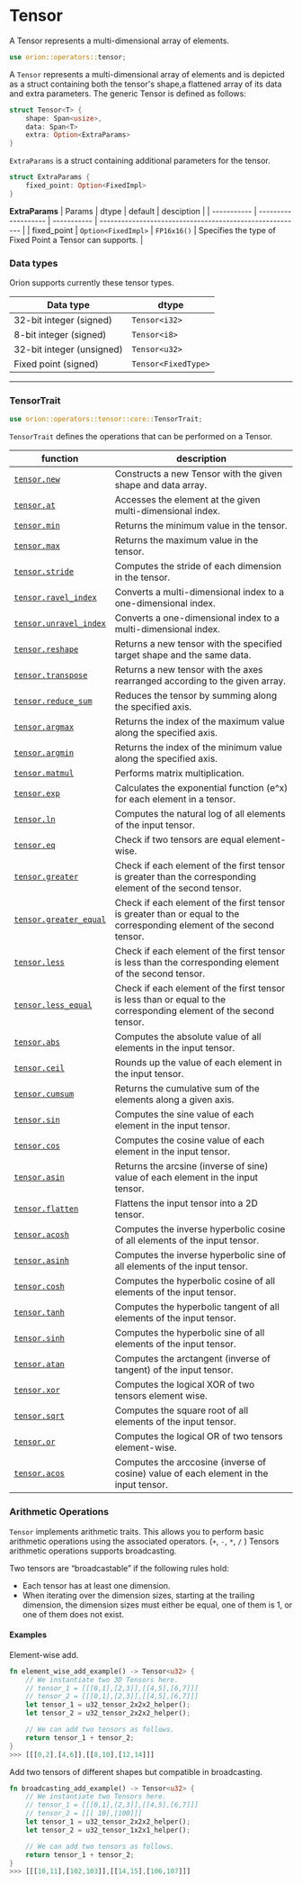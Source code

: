 # Tensor

A Tensor represents a multi-dimensional array of elements.

```rust
use orion::operators::tensor;
```

A `Tensor` represents a multi-dimensional array of elements and is depicted as a struct containing both the tensor's shape,a flattened array of its data and extra parameters. The generic Tensor is defined as follows:

```rust
struct Tensor<T> {
    shape: Span<usize>,
    data: Span<T>
    extra: Option<ExtraParams>
}
```

`ExtraParams` is a struct containing additional parameters for the tensor.

```rust
struct ExtraParams {
    fixed_point: Option<FixedImpl>
}
```

**ExtraParams**
| Params      | dtype               | default     | desciption                                               |
| ----------- | ------------------- | ----------- | -------------------------------------------------------- |
| fixed_point | `Option<FixedImpl>` | `FP16x16()` | Specifies the type of Fixed Point a Tensor can supports. |

### Data types

Orion supports currently these tensor types.

| Data type                 | dtype               |
| ------------------------- | ------------------- |
| 32-bit integer (signed)   | `Tensor<i32>`       |
| 8-bit integer (signed)   | `Tensor<i8>`        |
| 32-bit integer (unsigned) | `Tensor<u32>`       |
| Fixed point  (signed)     | `Tensor<FixedType>` |

---

### Tensor**Trait**

```rust
use orion::operators::tensor::core::TensorTrait;
```

`TensorTrait` defines the operations that can be performed on a Tensor.

| function | description |
| --- | --- |
| [`tensor.new`](tensor.new.md) | Constructs a new Tensor with the given shape and data array. |
| [`tensor.at`](tensor.at.md) | Accesses the element at the given multi-dimensional index. |
| [`tensor.min`](tensor.min.md) | Returns the minimum value in the tensor.     |
| [`tensor.max`](tensor.max.md) | Returns the maximum value in the tensor. |
| [`tensor.stride`](tensor.stride.md) | Computes the stride of each dimension in the tensor. |
| [`tensor.ravel_index`](tensor.ravel\_index.md) | Converts a multi-dimensional index to a one-dimensional index. |
| [`tensor.unravel_index`](tensor.unravel\_index.md) | Converts a one-dimensional index to a multi-dimensional index. |
| [`tensor.reshape`](tensor.reshape.md) | Returns a new tensor with the specified target shape and the same data.  |
| [`tensor.transpose`](tensor.transpose.md) | Returns a new tensor with the axes rearranged according to the given array. |
| [`tensor.reduce_sum`](tensor.reduce\_sum.md) | Reduces the tensor by summing along the specified axis. |
| [`tensor.argmax`](tensor.argmax.md) | Returns the index of the maximum value along the specified axis.   |
| [`tensor.argmin`](tensor.argmin.md) | Returns the index of the minimum value along the specified axis. |
| [`tensor.matmul`](tensor.matmul.md) | Performs matrix multiplication.  |
| [`tensor.exp`](tensor.exp.md) | Calculates the exponential function (e^x) for each element in a tensor. |
| [`tensor.ln`](tensor.ln.md) | Computes the natural log of all elements of the input tensor. |
| [`tensor.eq`](tensor.eq.md) | Check if two tensors are equal element-wise. |
| [`tensor.greater`](tensor.greater.md) | Check if each element of the first tensor is greater than the corresponding element of the second tensor. |
| [`tensor.greater_equal`](tensor.greater\_equal.md) | Check if each element of the first tensor is greater than or equal to the corresponding element of the second tensor. |
| [`tensor.less`](tensor.less.md) | Check if each element of the first tensor is less than the corresponding element of the second tensor. |
| [`tensor.less_equal`](tensor.less\_equal.md) | Check if each element of the first tensor is less than or equal to the corresponding element of the second tensor. |
| [`tensor.abs`](tensor.abs.md) | Computes the absolute value of all elements in the input tensor. |
| [`tensor.ceil`](tensor.ceil.md) | Rounds up the value of each element in the input tensor. |
| [`tensor.cumsum`](tensor.cumsum.md) | Returns the cumulative sum of the elements along a given axis. |
| [`tensor.sin`](tensor.sin.md) | Computes the sine value of each element in the input tensor. |
| [`tensor.cos`](tensor.cos.md) | Computes the cosine value of each element in the input tensor. |
| [`tensor.asin`](tensor.asin.md) | Returns the arcsine (inverse of sine) value of each element in the input tensor. |
| [`tensor.flatten`](tensor.flatten.md) | Flattens the input tensor into a 2D tensor. |
| [`tensor.acosh`](tensor.acosh.md) | Computes the inverse hyperbolic cosine of all elements of the input tensor. |
| [`tensor.asinh`](tensor.asinh.md) | Computes the inverse hyperbolic sine of all elements of the input tensor. |
| [`tensor.cosh`](tensor.cosh.md) | Computes the hyperbolic cosine of all elements of the input tensor. |
| [`tensor.tanh`](tensor.tanh.md) | Computes the hyperbolic tangent of all elements of the input tensor. |
| [`tensor.sinh`](tensor.sinh.md) | Computes the hyperbolic sine of all elements of the input tensor. |
| [`tensor.atan`](tensor.atan.md) | Computes the arctangent (inverse of tangent) of the input tensor. |
| [`tensor.xor`](tensor.xor.md) | Computes the logical XOR of two tensors element wise. |
| [`tensor.sqrt`](tensor.sqrt.md) | Computes the square root of all elements of the input tensor. |
| [`tensor.or`](tensor.or.md) | Computes the logical OR of two tensors element-wise. |
| [`tensor.acos`](tensor.acos.md) | Computes the arccosine (inverse of cosine) value of each element in the input tensor. |

### Arithmetic Operations

`Tensor` implements arithmetic traits. This allows you to perform basic arithmetic operations using the associated operators. (`+`, `-`, `*`, `/` ) Tensors arithmetic operations supports broadcasting.

Two tensors are “broadcastable” if the following rules hold:

- Each tensor has at least one dimension.
- When iterating over the dimension sizes, starting at the trailing dimension, the dimension sizes must either be equal, one of them is 1, or one of them does not exist.

#### Examples

Element-wise add.

```rust
fn element_wise_add_example() -> Tensor<u32> {
    // We instantiate two 3D Tensors here.
    // tensor_1 = [[[0,1],[2,3]],[[4,5],[6,7]]]
    // tensor_2 = [[[0,1],[2,3]],[[4,5],[6,7]]]
    let tensor_1 = u32_tensor_2x2x2_helper();
    let tensor_2 = u32_tensor_2x2x2_helper();

    // We can add two tensors as follows.
    return tensor_1 + tensor_2;
}
>>> [[[0,2],[4,6]],[[8,10],[12,14]]]
```

Add two tensors of different shapes but compatible in broadcasting.

```rust
fn broadcasting_add_example() -> Tensor<u32> {
    // We instantiate two Tensors here.
    // tensor_1 = [[[0,1],[2,3]],[[4,5],[6,7]]]
    // tensor_2 = [[[ 10],[100]]]
    let tensor_1 = u32_tensor_2x2x2_helper();
    let tensor_2 = u32_tensor_1x2x1_helper();

    // We can add two tensors as follows.
    return tensor_1 + tensor_2;
}
>>> [[[10,11],[102,103]],[[14,15],[106,107]]]
```
